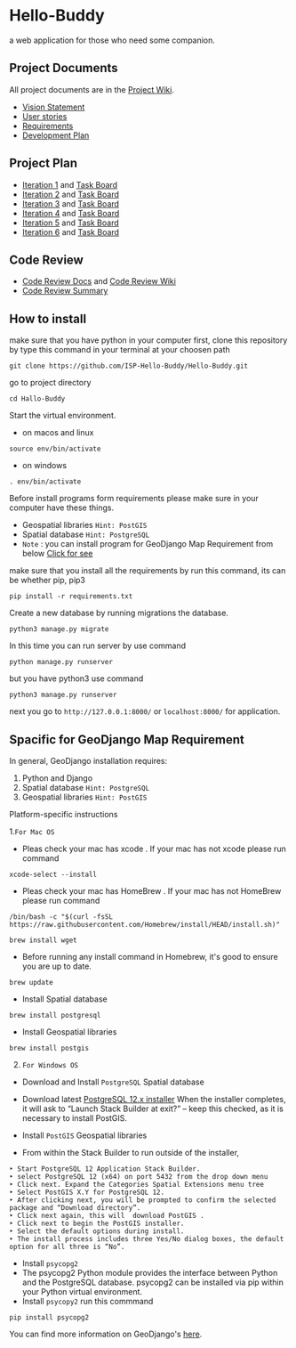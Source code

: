 # Hello-Buddy
a web application for those who need some companion.

## Project Documents

All project documents are in the [Project Wiki](../../wiki/Home).

- [Vision Statement](../../wiki/Vision%20Statement)
- [User stories](../../wiki/User%20stories)
- [Requirements](../../wiki/Requirements)
- [Development Plan](../../wiki/Development%20Plan)

## Project Plan
- [Iteration 1](../../wiki/Iteration%201) and [Task Board](https://github.com/orgs/ISP-Hello-Buddy/projects/1/views/5)
- [Iteration 2](../../wiki/Iteration%202) and [Task Board](https://github.com/orgs/ISP-Hello-Buddy/projects/1/views/6)
- [Iteration 3](../../wiki/Iteration%203) and [Task Board](https://github.com/orgs/ISP-Hello-Buddy/projects/1/views/7)
- [Iteration 4](../../wiki/Iteration%204) and [Task Board](https://github.com/orgs/ISP-Hello-Buddy/projects/1/views/8)
- [Iteration 5](../../wiki/Iteration%205) and [Task Board](https://github.com/orgs/ISP-Hello-Buddy/projects/1/views/9)
- [Iteration 6](../../wiki/Iteration%206) and [Task Board](https://github.com/orgs/ISP-Hello-Buddy/projects/1/views/10)

## Code Review
- [Code Review Docs](https://docs.google.com/document/d/1RFhCYMuJuZ3QQoBI4gucfbdxvh8CyPY8-IAQZVW8HFE/edit#) and [Code Review Wiki](../../wiki/Code%20Review)
- [Code Review Summary](https://docs.google.com/document/d/1nu7uUv_mmL0KtEfbb8aDok8sVXAqvJvsyUHIno5fWPY/edit)

## How to install 
make sure that you have python in your computer
first, clone this repository by type this command in your terminal at your choosen path
```
git clone https://github.com/ISP-Hello-Buddy/Hello-Buddy.git
```
go to project directory
```
cd Hallo-Buddy
```

Start the virtual environment.

- on macos and linux
```
source env/bin/activate 
```
- on windows
```
. env/bin/activate
```
Before install programs form requirements please make sure in your computer have these things. 

- Geospatial libraries `Hint: PostGIS` 
- Spatial database `Hint: PostgreSQL` 
- `Note` : you can install program for GeoDjango Map Requirement from below [Click for see](https://github.com/ISP-Hello-Buddy/Hello-Buddy/tree/map#spacific-for-geodjango-map-requirement)

make sure that you install all the requirements by run this command, its can be whether pip, pip3
```
pip install -r requirements.txt
```
Create a new database by running migrations the database.
```
python3 manage.py migrate
```
In this time you can run server by use command 
```
python manage.py runserver
```
but you have python3 use command
```
python3 manage.py runserver
```
next you go to `http://127.0.0.1:8000/` or `localhost:8000/` for application.

## Spacific for GeoDjango Map Requirement

In general, GeoDjango installation requires:

1. Python and Django
2. Spatial database `Hint: PostgreSQL` 
3. Geospatial libraries `Hint: PostGIS` 

Platform-specific instructions

1.`For Mac OS`
- Pleas check your mac has xcode . If your mac has not xcode please run command
```
xcode-select --install
```

- Pleas check your mac has HomeBrew . If your mac has not HomeBrew please run command

```
/bin/bash -c "$(curl -fsSL https://raw.githubusercontent.com/Homebrew/install/HEAD/install.sh)"
```
```
brew install wget
```
- Before running any install command in Homebrew, it's good to ensure you are up to date.
```
brew update
```
- Install Spatial database
```
brew install postgresql
```
- Install Geospatial libraries
```
brew install postgis
```

2. `For Windows OS`

- Download and Install `PostgreSQL` Spatial database  
 - Download latest [PostgreSQL 12.x installer](https://www.enterprisedb.com/downloads/postgres-postgresql-downloads)
  When the installer completes, it will ask to “Launch Stack Builder at exit?” 
 – keep this checked, as it is necessary to install PostGIS.
  
- Install `PostGIS` Geospatial libraries
- From within the Stack Builder to run outside of the installer, 
```
‣ Start PostgreSQL 12 Application Stack Builder.
‣ select PostgreSQL 12 (x64) on port 5432 from the drop down menu 
‣ Click next. Expand the Categories Spatial Extensions menu tree
‣ Select PostGIS X.Y for PostgreSQL 12.
‣ After clicking next, you will be prompted to confirm the selected package and “Download directory”. 
‣ Click next again, this will  download PostGIS .
‣ Click next to begin the PostGIS installer.
‣ Select the default options during install. 
‣ The install process includes three Yes/No dialog boxes, the default option for all three is “No”.
```

- Install `psycopg2`
- The psycopg2 Python module provides the interface between Python and the PostgreSQL database. psycopg2 can be installed via pip within your Python virtual environment.
- Install  `psycopy2` run this commmand
```
pip install psycopg2
```
You can find more information on GeoDjango's [here](https://docs.djangoproject.com/en/4.1/ref/contrib/gis/install/#spatial-database).


